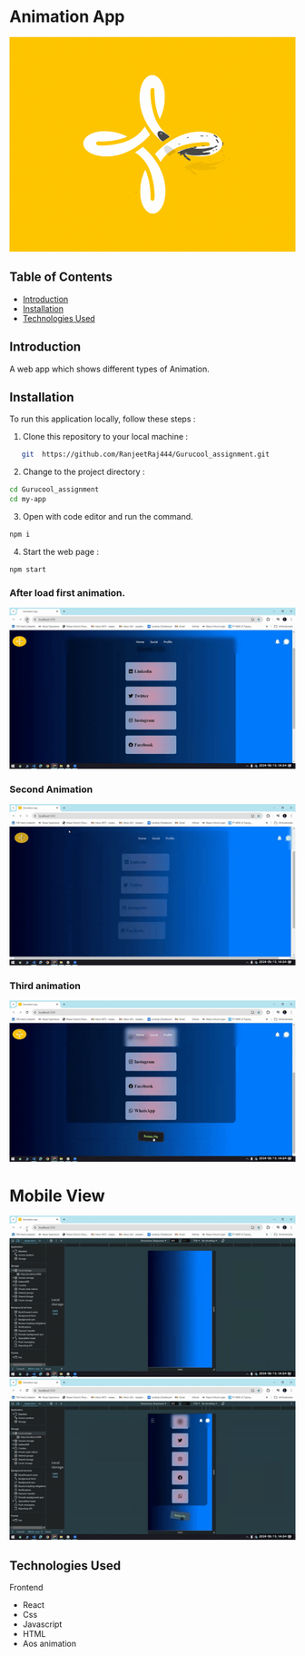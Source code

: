 # Animation App

![alt text](my-app/src/assets/60dd0e6437fca373ee98cbe4_1_qDCME2O7XA5TfXDGzSAcsg.gif)

## Table of Contents

- [Introduction](#introduction)
- [Installation](#installation)
- [Technologies Used](#technologies-used)

## Introduction

A web app which shows different types of Animation.

## Installation

To run this application locally, follow these steps :

1. Clone this repository to your local machine :

```bash
   git  https://github.com/RanjeetRaj444/Gurucool_assignment.git
```

2. Change to the project directory :

```bash
cd Gurucool_assignment
cd my-app
```

3. Open with code editor and run the command.

```bash
npm i
```

4. Start the web page :

```bash
npm start
```

### After load first animation.

![alt text](my-app/src/assets/video1337745856online-video-cutter.com-ezgif.com-video-to-gif-converter.gif)

### Second Animation

![alt text](my-app/src/assets/video1337745856online-video-cutter.com1-ezgif.com-video-to-gif-converter.gif)

### Third animation

![alt text](my-app/src/assets/video1337745856online-video-cutter.com2-ezgif.com-video-to-gif-converter.gif)

# Mobile View

![alt text](my-app/src/assets/video1337745856online-video-cutter.com3-ezgif.com-video-to-gif-converter.gif)
![alt text](my-app/src/assets/video1337745856online-video-cutter.com4-ezgif.com-video-to-gif-converter.gif)

## Technologies Used

Frontend

- React
- Css
- Javascript
- HTML
- Aos animation
